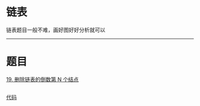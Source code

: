# 链表

链表题目一般不难，画好图好好分析就可以

---

# 题目

[19. 删除链表的倒数第 N 个结点](https://leetcode-cn.com/problems/remove-nth-node-from-end-of-list/)

![]()

[代码](https://github.com/sy4b/Algorithm-Notes/blob/main/Storage/Code/19.删除链表的倒数第-n-个结点.cpp)
